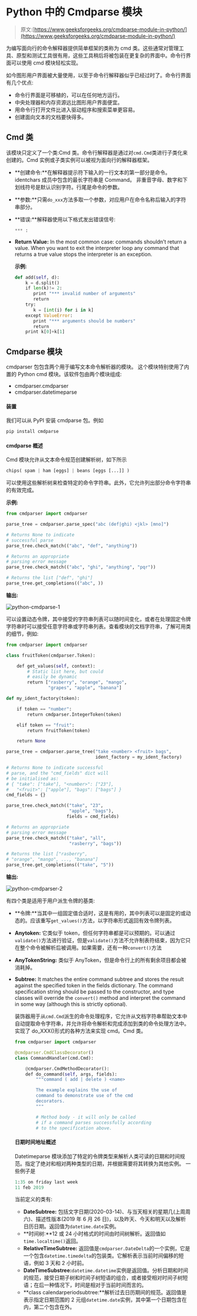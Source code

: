 # Python 中的 Cmdparse 模块

> 原文:[https://www.geeksforgeeks.org/cmdparse-module-in-python/](https://www.geeksforgeeks.org/cmdparse-module-in-python/)

为编写面向行的命令解释器提供简单框架的类称为 cmd 类。这些通常对管理工具、原型和测试工具很有用，这些工具稍后将被包装在更复杂的界面中。命令行界面可以使用 cmd 模块轻松实现。

如今图形用户界面被大量使用，以至于命令行解释器似乎已经过时了。命令行界面有几个优点:

*   命令行界面是可移植的，可以在任何地方运行。
*   中央处理器和内存资源远比图形用户界面便宜。
*   用命令行打开文件比进入驱动程序和搜索菜单更容易。
*   创建面向文本的文档要快得多。

## Cmd 类

该模块只定义了一个类:Cmd 类。命令行解释器是通过对`cmd.Cmd`类进行子类化来创建的。Cmd 实例或子类实例可以被视为面向行的解释器框架。

*   **创建命令:**在解释器提示符下输入的一行文本的第一部分是命令。identchars 成员中包含的最长字符串是 Command。
    非重音字母、数字和下划线符号是默认识别字符。行尾是命令的参数。
*   **参数:**只需`do_xxx`方法多取一个参数，对应用户在命令名称后输入的字符串部分。
*   **错误:**解释器使用以下格式发出错误信号:

    ```py
    *** : 
    ```

*   **Return Value:** In the most common case: commands shouldn’t return a value. When you want to exit the interpreter loop any command that returns a true value stops the interpreter is an exception.

    **示例:**

    ```py
    def add(self, d):
        k = d.split()
        if len(k)!= 2:
           print "*** invalid number of arguments"
           return
        try:
           k = [int(i) for i in k]
        except ValueError:
           print "*** arguments should be numbers"
           return
        print k[0]+k[1]
    ```

## Cmdparse 模块

cmdparser 包包含两个用于编写文本命令解析器的模块。
这个模块特别使用了内置的 Python cmd 模块。该软件包由两个模块组成:

*   cmdparser.cmdparser
*   cmdparser.datetimeparse

#### 装置

我们可以从 PyPI 安装 cmdparse 包。例如

```py
pip install cmdparse

```

#### cmdparse 概述

Cmd 模块允许从文本命令规范创建解析树，如下所示

```py
chips( spam | ham [eggs] | beans [eggs [...]] )

```

可以使用这些解析树来检查特定的命令字符串。此外，它允许列出部分命令字符串的有效完成。

**示例:**

```py
from cmdparser import cmdparser

parse_tree = cmdparser.parse_spec("abc (def|ghi) <jkl> [mno]")

# Returns None to indicate
# successful parse
parse_tree.check_match(("abc", "def", "anything"))

# Returns an appropriate 
# parsing error message
parse_tree.check_match(("abc", "ghi", "anything", "pqr"))

# Returns the list ["def", "ghi"]
parse_tree.get_completions(("abc", ))
```

**输出:**

![python-cmdparse-1](img/13f76d093bf58d9c6e9184000857fc72.png)

可以设置动态令牌，其中接受的字符串列表可以随时间变化，或者在处理固定令牌字符串时可以接受任意字符串或字符串列表。查看模块的文档字符串，了解可用类的细节，例如:

```py
from cmdparser import cmdparser

class fruitToken(cmdparser.Token):

    def get_values(self, context):
        # Static list here, but could
        # easily be dynamic
        return ["rasberry", "orange", "mango",
                "grapes", "apple", "banana"]

def my_ident_factory(token):

    if token == "number":
        return cmdparser.IntegerToken(token)

    elif token == "fruit":
        return fruitToken(token)

    return None

parse_tree = cmdparser.parse_tree("take <number> <fruit> bags",
                                  ident_factory = my_ident_factory)

# Returns None to indicate successful
# parse, and the "cmd_fields" dict will
# be initialised as:
# { "take": ["take"], "<number>": ["23"],
#   "<fruit>": ["apple"], "bags": ["bags"] }
cmd_fields = {}

parse_tree.check_match(("take", "23",
                        "apple", "bags"), 
                       fields = cmd_fields)

# Returns an appropriate 
# parsing error message
parse_tree.check_match(("take", "all", 
                        "rasberry", "bags"))

# Returns the list ["rasberry",
# "orange", "mango", ..., "banana"]
parse_tree.get_completions(("take", "5"))
```

**输出:**

![python-cmdparser-2](img/1acc1328bb6c8fe8e87b4d37f63832bc.png)

有四个类是适用于用户派生令牌的基类:

*   **令牌:**当其中一组固定值合适时，这是有用的，其中列表可以是固定的或动态的。应该重写`get_values()`方法，以字符串形式返回有效令牌列表。
*   **Anytoken:** 它类似于 token，但任何字符串都是可以预期的。可以通过`validate()`方法进行验证，但是`validate()`方法不允许制表符结束，因为它只在整个命令被解析后被调用。如果需要，还有一种`convert()`方法
*   **AnyTokenString:** 类似于 AnyToken，但是命令行上的所有剩余项目都会被消耗掉。
*   **Subtree:** It matches the entire command subtree and stores the result against the specified token in the fields dictionary. The command specification string should be passed to the constructor, and type classes will override the `convert()` method and interpret the command in some way (although this is strictly optional).

    装饰器用于从`cmd.Cmd`派生的命令处理程序，它允许从文档字符串帮助文本中自动提取命令字符串，并允许将命令解析和完成添加到类的命令处理方法中。
    实现了 do_XXX()形式的各种方法来实现 cmd。Cmd 类。

    ```py
    from cmdparser import cmdparser

    @cmdparser.CmdClassDecorator()
    class CommandHandler(cmd.Cmd):

        @cmdparser.CmdMethodDecorator():
        def do_command(self, args, fields):
            """command ( add | delete ) <name>

            The example explains the use of 
            command to demonstrate use of the cmd
            decorators.
            """

            # Method body - it will only be called 
            # if a command parses successfully according
            # to the specification above.
    ```

    #### 日期时间地址概述

    Datetimeparse 模块添加了特定的令牌类型来解析人类可读的日期和时间规范。指定了绝对和相对两种类型的日期，并根据需要将其转换为其他实例。
    一些例子是

    ```py
    1:35 on friday last week
    11 feb 2019

    ```

    当前定义的类有:

    *   **DateSubtree:** 包括文字日期(2020-03-14)、与当天相关的星期几(上周周六)、描述性版本(2019 年 6 月 26 日)，以及昨天、今天和明天以及解析日历日期。返回值为`datetime.date`实例。
    *   **时间树:**12 或 24 小时格式的时间由时间树解析。返回值如`time.localtime()`返回。
    *   **RelativeTimeSubtree:** 返回值是`cmdparser.DateDelta`的一个实例，它是一个包含`datetime.timedelta`的包装类。它解析表示当前时间偏移的短语，例如 3 天和 2 小时前。
    *   **DateTimeSubstree:**`datetime.datetime`实例是返回值。分析日期和时间的规范，接受日期子树和时间子树短语的组合，或者接受相对时间子树短语；在后一种情况下，时间是相对于当前时间而言的。
    *   **class calendarperiodsubtree:**解析过去日历期间的规范。返回值是表示指定日期范围的 2 元组`datetime.date`实例，其中第一个日期包含在内，第二个包含在外。